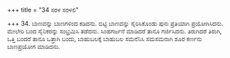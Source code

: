 +++
title = "34 ಸರಳ ಸರಳಲಿ"

+++
34. ಬಾಣವನ್ನು ಬಾಣಗಳಿಂದ ಕಡಿದನು. ಬಿಟ್ಟಿ ಬಾಣವನ್ನು ಸೈರಿಸಿಕೊಂಡು ಪುನಃ ಪ್ರತಿಯಾಗಿ ಪ್ರಯೋಗಿಸಿದನು. ಮೇಲೇರಿ ಬಂದ ಸೈನಿಕರನ್ನು ಸಂಭ್ರಮಿಸಿ ತಡೆದನು. ಸಿಂಹಗರ್ಜನೆ ಮಾಡಿದರೆ ತಾನೂ ಗರ್ಜಿಸಿದನು. ತಿರುಗಿದರೆ ತಿರುಗಿ, ಒತ್ತಿ ಬಂದರೆ ತಾನೂ ಒತ್ತಾಗಿ ಬಂದು, ಬಾಹುಬಲಕ್ಕೆ ಬಾಹುಬಲ ಸಮನೆನಿಸಿ ಸಮಸಮನಾಗಿ ಶೂರ ಕರ್ಣನು ಬಾಣಪ್ರಯೋಗ ಮಾಡಿದನು.